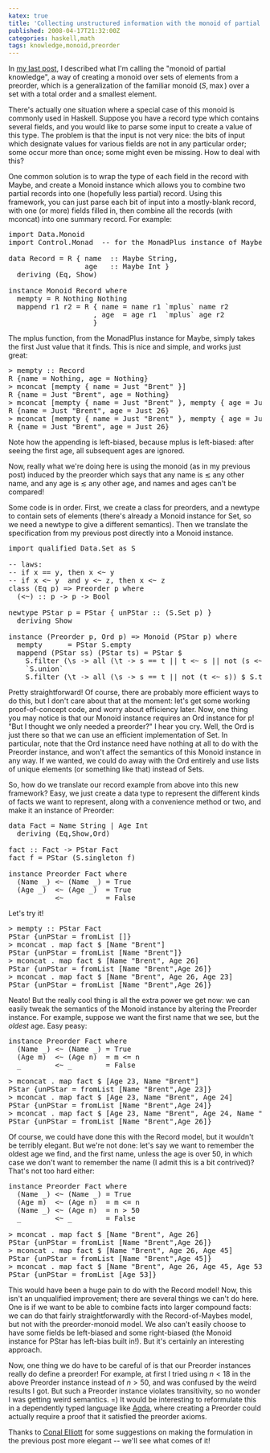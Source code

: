 ```yaml
---
katex: true
title: 'Collecting unstructured information with the monoid of partial knowledge'
published: 2008-04-17T21:32:00Z
categories: haskell,math
tags: knowledge,monoid,preorder
---
```


In <a href="http://byorgey.wordpress.com/2008/04/17/an-interesting-monoid/">my last post</a>, I described what I'm calling the "monoid of partial knowledge", a way of creating a monoid over sets of elements from a preorder, which is a generalization of the familiar monoid $(S,\max)$ over a set with a total order and a smallest element.

There's actually one situation where a special case of this monoid is commonly used in Haskell.  Suppose you have a record type which contains several fields, and you would like to parse some input to create a value of this type.  The problem is that the input is not very nice: the bits of input which designate values for various fields are not in any particular order; some occur more than once; some might even be missing.  How to deal with this?

One common solution is to wrap the type of each field in the record with Maybe, and create a Monoid instance which allows you to combine two partial records into one (hopefully less partial) record.  Using this framework, you can just parse each bit of input into a mostly-blank record, with one (or more) fields filled in, then combine all the records (with mconcat) into one summary record.  For example:

<pre>
import Data.Monoid
import Control.Monad  -- for the MonadPlus instance of Maybe

data Record = R { name  :: Maybe String,
                  age   :: Maybe Int }
  deriving (Eq, Show)

instance Monoid Record where
  mempty = R Nothing Nothing
  mappend r1 r2 = R { name = name r1 `mplus` name r2
                    , age  = age r1  `mplus` age r2
                    }
</pre>

The mplus function, from the MonadPlus instance for Maybe, simply takes the first Just value that it finds.  This is nice and simple, and works just great:

<pre>
&gt; mempty :: Record
R {name = Nothing, age = Nothing}
&gt; mconcat [mempty { name = Just "Brent" }]
R {name = Just "Brent", age = Nothing}
&gt; mconcat [mempty { name = Just "Brent" }, mempty { age = Just 26 }]
R {name = Just "Brent", age = Just 26}
&gt; mconcat [mempty { name = Just "Brent" }, mempty { age = Just 26 }, mempty { age = Just 23 }]
R {name = Just "Brent", age = Just 26}
</pre>

Note how the appending is left-biased, because mplus is left-biased: after seeing the first age, all subsequent ages are ignored.

Now, really what we're doing here is using the monoid (as in my previous post) induced by the preorder which says that any name is $\lesssim$ any other name, and any age is $\lesssim$ any other age, and names and ages can't be compared! 

Some code is in order.  First, we create a class for preorders, and a newtype to contain sets of elements (there's already a Monoid instance for Set, so we need a newtype to give a different semantics).  Then we translate the specification from my previous post directly into a Monoid instance.

<pre>
import qualified Data.Set as S

-- laws:
-- if x == y, then x &lt;~ y
-- if x &lt;~ y  and y &lt;~ z, then x &lt;~ z
class (Eq p) =&gt; Preorder p where
  (&lt;~) :: p -&gt; p -&gt; Bool

newtype PStar p = PStar { unPStar :: (S.Set p) }
  deriving Show

instance (Preorder p, Ord p) =&gt; Monoid (PStar p) where
  mempty      = PStar S.empty
  mappend (PStar ss) (PStar ts) = PStar $
    S.filter (\s -&gt; all (\t -&gt; s == t || t &lt;~ s || not (s &lt;~ t)) $ S.toList ts) ss
    `S.union`
    S.filter (\t -&gt; all (\s -&gt; s == t || not (t &lt;~ s)) $ S.toList ss) ts
</pre>

Pretty straightforward!  Of course, there are probably more efficient ways to do this, but I don't care about that at the moment: let's get some working proof-of-concept code, and worry about efficiency later.  Now, one thing you may notice is that our Monoid instance requires an Ord instance for p!  "But I thought we only needed a preorder?" I hear you cry.  Well, the Ord is just there so that we can use an efficient implementation of Set.  In particular, note that the Ord instance need have nothing at all to do with the Preorder instance, and won't affect the semantics of this Monoid instance in any way.  If we wanted, we could do away with the Ord entirely and use lists of unique elements (or something like that) instead of Sets.

So, how do we translate our record example from above into this new framework?  Easy, we just create a data type to represent the different kinds of facts we want to represent, along with a convenience method or two, and make it an instance of Preorder:

<pre>
data Fact = Name String | Age Int
  deriving (Eq,Show,Ord)

fact :: Fact -&gt; PStar Fact
fact f = PStar (S.singleton f)

instance Preorder Fact where
  (Name _) &lt;~ (Name _) = True
  (Age _)  &lt;~ (Age _)  = True
  _        &lt;~ _        = False
</pre>

Let's try it!

<pre>
&gt; mempty :: PStar Fact
PStar {unPStar = fromList []}
&gt; mconcat . map fact $ [Name "Brent"]
PStar {unPStar = fromList [Name "Brent"]}
&gt; mconcat . map fact $ [Name "Brent", Age 26]
PStar {unPStar = fromList [Name "Brent",Age 26]}
&gt; mconcat . map fact $ [Name "Brent", Age 26, Age 23]
PStar {unPStar = fromList [Name "Brent",Age 26]}
</pre>

Neato!  But the really cool thing is all the extra power we get now: we can easily tweak the semantics of the Monoid instance by altering the Preorder instance.  For example, suppose we want the first name that we see, but the <i>oldest</i> age.  Easy peasy:

<pre>
instance Preorder Fact where
  (Name _) &lt;~ (Name _) = True
  (Age m)  &lt;~ (Age n)  = m &lt;= n
  _        &lt;~ _        = False

&gt; mconcat . map fact $ [Age 23, Name "Brent"]
PStar {unPStar = fromList [Name "Brent",Age 23]}
&gt; mconcat . map fact $ [Age 23, Name "Brent", Age 24]
PStar {unPStar = fromList [Name "Brent",Age 24]}
&gt; mconcat . map fact $ [Age 23, Name "Brent", Age 24, Name "Joe", Age 26]
PStar {unPStar = fromList [Name "Brent",Age 26]}
</pre>

Of course, we could have done this with the Record model, but it wouldn't be terribly elegant.  But we're not done: let's say we want to remember the oldest age we find, and the first name, unless the age is over 50, in which case we don't want to remember the name (I admit this is a bit contrived)?  That's not too hard either:

<pre>
instance Preorder Fact where
  (Name _) &lt;~ (Name _) = True
  (Age m)  &lt;~ (Age n)  = m &lt;= n
  (Name _) &lt;~ (Age n)  = n &gt; 50
  _        &lt;~ _        = False

&gt; mconcat . map fact $ [Name "Brent", Age 26]
PStar {unPStar = fromList [Name "Brent",Age 26]}
&gt; mconcat . map fact $ [Name "Brent", Age 26, Age 45]
PStar {unPStar = fromList [Name "Brent",Age 45]}
&gt; mconcat . map fact $ [Name "Brent", Age 26, Age 45, Age 53]
PStar {unPStar = fromList [Age 53]}
</pre>

This would have been a huge pain to do with the Record model!  Now, this isn't an unqualified improvement; there are several things we can't do here.  One is if we want to be able to combine facts into larger compound facts: we can do that fairly straightforwardly with the Record-of-Maybes model, but not with the preorder-monoid model.  We also can't easily choose to have some fields be left-biased and some right-biased (the Monoid instance for PStar has left-bias built in!).  But it's certainly an interesting approach.

Now, one thing we do have to be careful of is that our Preorder instances really do define a preorder! For example, at first I tried using $n < 18$ in the above Preorder instance instead of $n > 50$, and was confused by the weird results I got.  But such a Preorder instance violates transitivity, so no wonder I was getting weird semantics. =)  It would be interesting to reformulate this in a dependently typed language like <a href="http://appserv.cs.chalmers.se/users/ulfn/wiki/agda.php">Agda</a>, where creating a Preorder could actually require a proof that it satisfied the preorder axioms.

Thanks to <a href="http://conal.net/">Conal Elliott</a> for some suggestions on making the formulation in the previous post more elegant -- we'll see what comes of it!


